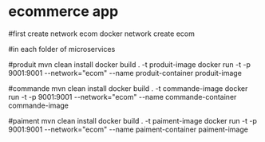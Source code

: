 # ecommerce app


#first create network ecom
docker network create ecom


#in each folder of microservices

#produit
mvn clean install
docker build . -t produit-image
docker run -t -p 9001:9001 --network="ecom" --name produit-container produit-image

#commande
mvn clean install
docker build . -t commande-image
docker run -t -p 9001:9001 --network="ecom" --name commande-container commande-image

#paiment
mvn clean install
docker build . -t paiment-image
docker run -t -p 9001:9001 --network="ecom" --name paiment-container paiment-image
